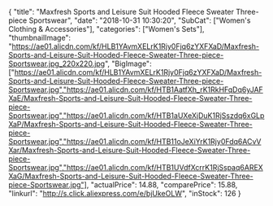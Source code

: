 {
	"title": "Maxfresh Sports and Leisure Suit Hooded Fleece Sweater Three-piece Sportswear",
	"date": "2018-10-31 10:30:20",
	"SubCat": ["Women's Clothing & Accessories"],
	"categories": ["Women's Sets"],
	"thumbnailImage": "https://ae01.alicdn.com/kf/HLB1YAvmXELrK1Rjy0Fjq6zYXFXaD/Maxfresh-Sports-and-Leisure-Suit-Hooded-Fleece-Sweater-Three-piece-Sportswear.jpg_220x220.jpg",
	"BigImage": ["https://ae01.alicdn.com/kf/HLB1YAvmXELrK1Rjy0Fjq6zYXFXaD/Maxfresh-Sports-and-Leisure-Suit-Hooded-Fleece-Sweater-Three-piece-Sportswear.jpg","https://ae01.alicdn.com/kf/HTB1AatfXh_rK1RkHFqDq6yJAFXaE/Maxfresh-Sports-and-Leisure-Suit-Hooded-Fleece-Sweater-Three-piece-Sportswear.jpg","https://ae01.alicdn.com/kf/HTB1aUXeXjDuK1RjSszdq6xGLpXaP/Maxfresh-Sports-and-Leisure-Suit-Hooded-Fleece-Sweater-Three-piece-Sportswear.jpg","https://ae01.alicdn.com/kf/HTB11oJeXiYrK1Rjy0Fdq6ACvVXar/Maxfresh-Sports-and-Leisure-Suit-Hooded-Fleece-Sweater-Three-piece-Sportswear.jpg","https://ae01.alicdn.com/kf/HTB1UVdfXcrrK1RjSspaq6AREXXaG/Maxfresh-Sports-and-Leisure-Suit-Hooded-Fleece-Sweater-Three-piece-Sportswear.jpg"],
	"actualPrice": 14.88,
	"comparePrice": 15.88,
	"linkurl": "http://s.click.aliexpress.com/e/bjUkeOLW",
	"inStock": 126
}
